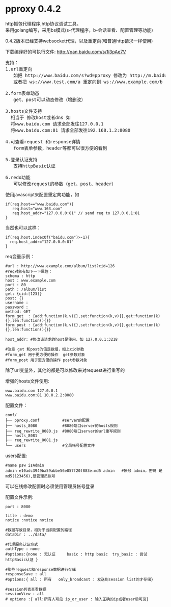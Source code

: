 pproxy 0.4.2
======
http抓包代理程序,http协议调试工具。  
采用golang编写，采用bs模式(s-代理程序，b-会话查看、配置管理等功能)  

0.4.2版本已经支持websocket代理，以及重定向(和普通http请求一样使用)  

下载编译好的可执行文件: <http://pan.baidu.com/s/1i3pAe7V>  


<pre>
支持：
1.url重定向
   如把 http://www.baidu.com/s?wd=pproxy 修改为 http://m.baidu.com/s?wd=pproxy
   或者把 ws://www.test.com/a 重定向到 ws://www.example.com/b
   
2.form表单动态  
   get、post可以动态修改（增删改）  
   
3.hosts文件支持
  相当于 修改host或者dns 如  
  将www.baidu.com 请求全部发往127.0.0.1  
  将www.baidu.com:81 请求全部发往192.168.1.2:8080  
  
4.可查看request 和response详情
   form表单参数，header等都可以很方便的看到
   
5.登录认证支持
   支持httpBasic认证
   
6.redo功能
   可以修改request的参数（get、post、header）
</pre>

使用javascript来配置重定向功能，如
```
if(req.host=="www.baidu.com"){
   req.host="www.163.com"
   req.host_addr="127.0.0.0:81" // send req to 127.0.0.1:81
}
```
当然也可以这样：
```
if(req.host.indexOf("baidu.com")>-1){
  req.host_addr="127.0.0.0:81"
}
```

req变量示例：
```
#url : http://www.example.com/album/list?cid=126
#req对象有如下一下属性：
schema : http
host : www.example.com
port : 80
path : /album/list
get: {cid:[123]}
post: {}
username : 
password : 
method: GET
form_get  : {add:function(k,v){},set:function(k,v){},get:function(k){},len:function(){}} 
form_post : {add:function(k,v){},set:function(k,v){},get:function(k){},len:function(){}}

host_addr: #修改该请求的host是使用，如 127.0.0.1:3218

#注意 get 和post的值是数组，如上cid参数
#form_get 用于更方便的操作  get参数对象
#form_post 用于更方便的操作 post参数对象
```
除了url变量外，其他的都是可以修改来对request进行重写的

增强的hosts文件使用:
```
www.baidu.com 127.0.0.1
www.baidu.com:81 10.0.2.2:8080
```



配置文件：
```
conf/
├── pproxy.conf          #server的配置
├── hosts_8080           #8080端口server的hosts规则
├── req_rewrite_8080.js  #8080端口server的url重写规则
├── hosts_8081
├── req_rewrite_8081.js
└── users                #全局帐号配置文件
```

users配置:
```
#name psw isAdmin
admin e10adc3949ba59abbe56e057f20f883e:md5 admin   #帐号 admin，密码 是 md5(123456),是管理员帐号
```
可以在线修改配置时必须使用管理员帐号登录

配置文件示例:
```
port : 8080

title : demo
notice :notice notice

#数据存放目录，相对于当前配置的路径
dataDir : ../data/

#代理服务认证方式
authType : none
#options:{none : 无认证     basic : http basic  try_basic : 尝试httpBasic认证 }

#那些request和response数据进行存储
responseSave : all
#options:{ all : 所有   only_broadcast : 发送到session list的才存储}

#session列表查看数据
sessionView : all
# options :{ all:所有人可见 ip_or_user : 输入正确的ip或者user后可见}

```
